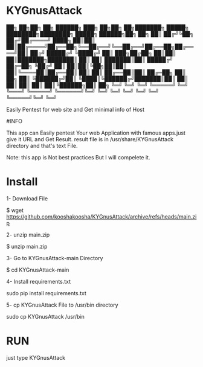 # KYGnusAttack

██╗  ██╗██╗   ██╗ ██████╗ ███╗   ██╗██╗   ██╗███████╗ █████╗ ████████╗████████╗ █████╗  ██████╗██╗  ██╗
██║ ██╔╝╚██╗ ██╔╝██╔════╝ ████╗  ██║██║   ██║██╔════╝██╔══██╗╚══██╔══╝╚══██╔══╝██╔══██╗██╔════╝██║ ██╔╝
█████╔╝  ╚████╔╝ ██║  ███╗██╔██╗ ██║██║   ██║███████╗███████║   ██║      ██║   ███████║██║     █████╔╝ 
██╔═██╗   ╚██╔╝  ██║   ██║██║╚██╗██║██║   ██║╚════██║██╔══██║   ██║      ██║   ██╔══██║██║     ██╔═██╗ 
██║  ██╗   ██║   ╚██████╔╝██║ ╚████║╚██████╔╝███████║██║  ██║   ██║      ██║   ██║  ██║╚██████╗██║  ██╗
╚═╝  ╚═╝   ╚═╝    ╚═════╝ ╚═╝  ╚═══╝ ╚═════╝ ╚══════╝╚═╝  ╚═╝   ╚═╝      ╚═╝   ╚═╝  ╚═╝ ╚═════╝╚═╝  ╚═╝
                                                                                                       




Easily Pentest for web site and Get minimal info of Host



#INFO

This app can Easily pentest Your web Application with famous apps.just give it URL and Get Result.
result file is in /usr/share/KYGnusAttack directory and that's text File.

Note: this app is Not best practices But I will compelete it.


# Install

1- Download File 

$ wget https://github.com/kooshakoosha/KYGnusAttack/archive/refs/heads/main.zip

2- unzip main.zip

$ unzip main.zip

3- Go to KYGnusAttack-main Directory

$ cd KYGnusAttack-main

4- Install requirements.txt

sudo pip install requirements.txt

5- cp KYGnusAttack File to /usr/bin directory

sudo cp KYGnusAttack /usr/bin



# RUN

just type KYGnusAttack

